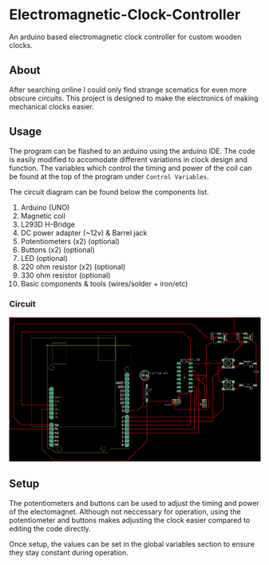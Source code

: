 # Electromagnetic-Clock-Controller
An arduino based electromagnetic clock controller for custom wooden clocks.

## About
After searching online I could only find strange scematics for even more obscure circuits. This project is designed to make the electronics of making mechanical clocks easier.

## Usage
The program can be flashed to an arduino using the arduino IDE. The code is easily modified to accomodate different variations in clock design and function. The variables which control the timing and power of the coil can be found at the top of the program under ```Control Variables```.

The circuit diagram can be found below the components list.

1. Arduino (UNO)
2. Magnetic coil
3. L293D H-Bridge
4. DC power adapter (~12v) & Barrel jack
5. Potentiometers (x2) (optional)
6. Buttons (x2) (optional)
7. LED (optional)
8. 220 ohm resistor (x2) (optional)
9. 330 ohm resistor (optional)
10. Basic components & tools (wires/solder + iron/etc)

### Circuit
![alt text](https://github.com/mailtelenko/Electromagnetic-Clock-Controller/blob/master/clock-circuit.png?raw=true "Clock circuit")

## Setup
The potentiometers and buttons can be used to adjust the timing and power of the electomagnet. Although not neccessary for operation, using the potentiometer and buttons makes adjusting the clock easier compared to editing the code directly.

Once setup, the values can be set in the global variables section to ensure they stay constant during operation.

